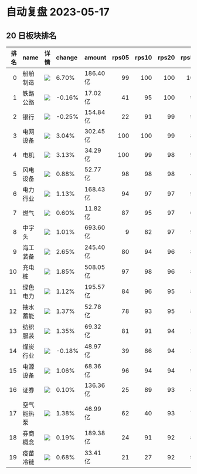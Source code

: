 # 自动复盘 2023-05-17
## 20 日板块排名
|   排名 | name       | 详情                                                                                                | change   | amount   |   rps05 |   rps10 |   rps20 |   rps50 |   rps120 |   rps250 | volume      |
|-------:|:-----------|:----------------------------------------------------------------------------------------------------|:---------|:---------|--------:|--------:|--------:|--------:|---------:|---------:|:------------|
|      0 | 船舶制造   | ![](https://sykent-blog-image.oss-cn-beijing.aliyuncs.com/quant/image/2023/5/1684312625825-tmp.jpg) | 6.70%    | 186.40亿 |      99 |     100 |     100 |     100 |       99 |      100 | 1441.25万手 |
|      1 | 铁路公路   | ![](https://sykent-blog-image.oss-cn-beijing.aliyuncs.com/quant/image/2023/5/1684312627117-tmp.jpg) | -0.16%   | 17.02亿  |      41 |      95 |     100 |      94 |       92 |       66 | 286.89万手  |
|      2 | 银行       | ![](https://sykent-blog-image.oss-cn-beijing.aliyuncs.com/quant/image/2023/5/1684312628068-tmp.jpg) | -0.25%   | 154.84亿 |      22 |      91 |      99 |      96 |       86 |       10 | 2609.67万手 |
|      3 | 电网设备   | ![](https://sykent-blog-image.oss-cn-beijing.aliyuncs.com/quant/image/2023/5/1684312629100-tmp.jpg) | 3.04%    | 302.45亿 |     100 |     100 |      99 |      84 |       75 |       87 | 2578.56万手 |
|      4 | 电机       | ![](https://sykent-blog-image.oss-cn-beijing.aliyuncs.com/quant/image/2023/5/1684312629997-tmp.jpg) | 3.13%    | 34.29亿  |     100 |      99 |      98 |      90 |       82 |       88 | 152.91万手  |
|      5 | 风电设备   | ![](https://sykent-blog-image.oss-cn-beijing.aliyuncs.com/quant/image/2023/5/1684312630869-tmp.jpg) | 0.88%    | 52.77亿  |      98 |      98 |      98 |      49 |       32 |       73 | 313.75万手  |
|      6 | 电力行业   | ![](https://sykent-blog-image.oss-cn-beijing.aliyuncs.com/quant/image/2023/5/1684312631754-tmp.jpg) | 1.13%    | 168.43亿 |      94 |      97 |      97 |      93 |       64 |       51 | 2534.00万手 |
|      7 | 燃气       | ![](https://sykent-blog-image.oss-cn-beijing.aliyuncs.com/quant/image/2023/5/1684312632716-tmp.jpg) | 0.60%    | 11.82亿  |      87 |      95 |      97 |      69 |       38 |       35 | 140.16万手  |
|      8 | 中字头     | ![](https://sykent-blog-image.oss-cn-beijing.aliyuncs.com/quant/image/2023/5/1684312633587-tmp.jpg) | 1.01%    | 693.60亿 |       9 |      82 |      97 |      98 |       96 |       87 | 6716.54万手 |
|      9 | 海工装备   | ![](https://sykent-blog-image.oss-cn-beijing.aliyuncs.com/quant/image/2023/5/1684312634468-tmp.jpg) | 2.65%    | 245.40亿 |      80 |      94 |      96 |      88 |       75 |       80 | 1935.56万手 |
|     10 | 充电桩     | ![](https://sykent-blog-image.oss-cn-beijing.aliyuncs.com/quant/image/2023/5/1684312635320-tmp.jpg) | 1.85%    | 508.05亿 |      97 |      98 |      96 |      83 |       81 |       92 | 3510.39万手 |
|     11 | 绿色电力   | ![](https://sykent-blog-image.oss-cn-beijing.aliyuncs.com/quant/image/2023/5/1684312636284-tmp.jpg) | 1.12%    | 195.57亿 |      84 |      96 |      95 |      86 |       66 |       36 | 2834.99万手 |
|     12 | 抽水蓄能   | ![](https://sykent-blog-image.oss-cn-beijing.aliyuncs.com/quant/image/2023/5/1684312637184-tmp.jpg) | 1.37%    | 52.78亿  |      78 |      93 |      95 |      85 |       54 |       47 | 663.44万手  |
|     13 | 纺织服装   | ![](https://sykent-blog-image.oss-cn-beijing.aliyuncs.com/quant/image/2023/5/1684312638121-tmp.jpg) | 1.35%    | 69.32亿  |      81 |      91 |      94 |      28 |       68 |       25 | 827.60万手  |
|     14 | 煤炭行业   | ![](https://sykent-blog-image.oss-cn-beijing.aliyuncs.com/quant/image/2023/5/1684312639018-tmp.jpg) | -0.18%   | 48.97亿  |      39 |      86 |      94 |      30 |        8 |        7 | 439.93万手  |
|     15 | 电源设备   | ![](https://sykent-blog-image.oss-cn-beijing.aliyuncs.com/quant/image/2023/5/1684312639970-tmp.jpg) | 1.06%    | 68.36亿  |      96 |      94 |      94 |      92 |       78 |       99 | 569.84万手  |
|     16 | 证券       | ![](https://sykent-blog-image.oss-cn-beijing.aliyuncs.com/quant/image/2023/5/1684312640966-tmp.jpg) | 0.10%    | 136.36亿 |      25 |      89 |      93 |      88 |       74 |       43 | 1400.48万手 |
|     17 | 空气能热泵 | ![](https://sykent-blog-image.oss-cn-beijing.aliyuncs.com/quant/image/2023/5/1684312641718-tmp.jpg) | 1.38%    | 46.99亿  |      62 |      40 |      93 |      75 |       77 |        0 | 379.61万手  |
|     18 | 券商概念   | ![](https://sykent-blog-image.oss-cn-beijing.aliyuncs.com/quant/image/2023/5/1684312642652-tmp.jpg) | 0.19%    | 189.38亿 |      24 |      91 |      92 |      87 |       74 |       40 | 2043.02万手 |
|     19 | 疫苗冷链   | ![](https://sykent-blog-image.oss-cn-beijing.aliyuncs.com/quant/image/2023/5/1684312643616-tmp.jpg) | 0.68%    | 33.41亿  |      21 |      27 |      92 |      91 |       82 |       58 | 267.69万手  |